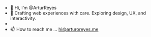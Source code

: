 - 👋 Hi, I’m @ArturReyes
- 👀 Crafting web experiences with care. Exploring design, UX, and interactivity.
- 
- 📫 How to reach me ...  hi@arturoreyes.me

<!---
rs-arturo/rs-arturo is a ✨ special ✨ repository because its `README.md` (this file) appears on your GitHub profile.
You can click the Preview link to take a look at your changes.
--->

